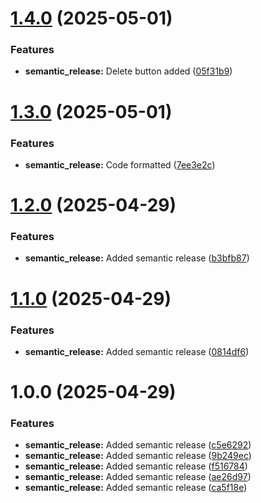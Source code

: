 # [1.4.0](https://github.com/mrinvicto/chat-gpt-bookmark/compare/v1.3.0...v1.4.0) (2025-05-01)


### Features

* **semantic_release:** Delete button added ([05f31b9](https://github.com/mrinvicto/chat-gpt-bookmark/commit/05f31b9edc7d3fca2ae8613a84b9682ee6948f27))

# [1.3.0](https://github.com/mrinvicto/chat-gpt-bookmark/compare/v1.2.0...v1.3.0) (2025-05-01)


### Features

* **semantic_release:** Code formatted ([7ee3e2c](https://github.com/mrinvicto/chat-gpt-bookmark/commit/7ee3e2cf1752becf68a24ec538eb9d8c873f6648))

# [1.2.0](https://github.com/mrinvicto/chat-gpt-bookmark/compare/v1.1.0...v1.2.0) (2025-04-29)


### Features

* **semantic_release:** Added semantic release ([b3bfb87](https://github.com/mrinvicto/chat-gpt-bookmark/commit/b3bfb879cde369fc59dc05b99cfd5f51a426a1c3))

# [1.1.0](https://github.com/mrinvicto/chat-gpt-bookmark/compare/v1.0.0...v1.1.0) (2025-04-29)


### Features

* **semantic_release:** Added semantic release ([0814df6](https://github.com/mrinvicto/chat-gpt-bookmark/commit/0814df672c411cccc1a0250ca358d6554b6078dc))

# 1.0.0 (2025-04-29)


### Features

* **semantic_release:** Added semantic release ([c5e6292](https://github.com/mrinvicto/chat-gpt-bookmark/commit/c5e62922e570747f5e67465c1de8033c9c0a721d))
* **semantic_release:** Added semantic release ([9b249ec](https://github.com/mrinvicto/chat-gpt-bookmark/commit/9b249ec4e343721fcd28513a0c021075b1b3082d))
* **semantic_release:** Added semantic release ([f516784](https://github.com/mrinvicto/chat-gpt-bookmark/commit/f516784e68e546386b6247c7b0e7bd5d711dba02))
* **semantic_release:** Added semantic release ([ae26d97](https://github.com/mrinvicto/chat-gpt-bookmark/commit/ae26d97c17c1f310e2adfee86edbe61af6276dfa))
* **semantic_release:** Added semantic release ([ca5f18e](https://github.com/mrinvicto/chat-gpt-bookmark/commit/ca5f18e33f178f93f97b3c025e92cda1000293fd))
